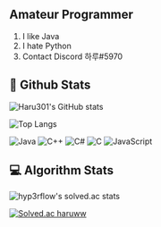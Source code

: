 ## Amateur Programmer
1. I like Java
2. I hate Python
3. Contact Discord 하루#5970

## 🚩 Github Stats
![Haru301's GitHub stats](https://github-readme-stats.vercel.app/api?username=haruww&count_private=true&show_icons=true)

![Top Langs](https://github-readme-stats.vercel.app/api/top-langs/?username=haruww&layout=compact)

![Java](https://img.shields.io/badge/java-%23ED8B00.svg?style=for-the-badge&logo=java&logoColor=white)
![C++](https://img.shields.io/badge/c++-%2300599C.svg?style=for-the-badge&logo=c%2B%2B&logoColor=white)
![C#](https://img.shields.io/badge/c%23-%23239120.svg?style=for-the-badge&logo=c-sharp&logoColor=white)
![C](https://img.shields.io/badge/c-%2300599C.svg?style=for-the-badge&logo=c&logoColor=white)
![JavaScript](https://img.shields.io/badge/javascript-%23323330.svg?style=for-the-badge&logo=javascript&logoColor=%23F7DF1E)



## 💻 Algorithm Stats
![hyp3rflow's solved.ac stats](https://github-readme-solvedac.hyp3rflow.vercel.app/api/?handle=haruww)

[![Solved.ac
haruww](http://mazassumnida.wtf/api/mini/generate_badge?boj=haruww)](https://solved.ac/haruww)

